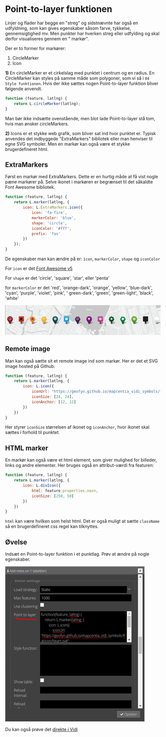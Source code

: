 # Point-to-layer funktionen

Linjer og flader har begge en "streg" og sidstnævnte har også en udfyldning, som kan gives egenskaber såsom farve,
tykkelse, gennemsigtighed mv. Men punkter har hverken streg eller udfylding og skal derfor visualiseres gennem en "
markør".

Der er to former for markører:

1. CircleMarker
2. Icon

**1)** En circleMarker er et cirkelslag med punktet i centrum og en radius. En CircleMarker kan styles på samme måde som
   polygoner, som vi så i `04 Style funktionen`. Hvis der ikke sættes nogen Point-to-layer funktion bliver følgende
   anvendt.

```javascript
function (feature, latlng) {
    return L.circleMarker(latlng);
}
```

Man bør ikke indsætte ovenstående, men blot lade Point-to-layer stå tom, hvis man ønsker circleMarkers.

**2)** Icons er et stykke web grafik, som bliver sat ind hvor punktet er. Typisk anvendes det indbyggede "ExtraMarkers"
   bibliotek eller man henviser til egne SVG symboler. Men en markør kan også være et stykke brugerdefineret html.

## ExtraMarkers

Først en markør med ExtraMarkers. Dette er en hurtig måde at få vist nogle pæne markører på. Selve ikonet i markøren er
begrænset til det såkaldte Font Awesome bibliotek.

```javascript
function (feature, latlng) {
    return L.marker(latlng, {
        icon: L.ExtraMarkers.icon({
            icon: 'fa-fire',
            markerColor: 'blue',
            shape: 'circle',
            iconColor: '#fff',
            prefix: 'fas'
        })
    });
}
```

De egenskaber man kan ændre på er: `ìcon`, `markerColor`, `shape` og `iconColor`

For `icon` er det [Font Awesome v5](https://fontawesome.com/v5/search?o=r&m=free)

For `shape` er det 'circle', 'square', 'star', eller 'penta'

for `markerColor` er det 'red', 'orange-dark', 'orange', 'yellow', 'blue-dark', 'cyan', 'purple', 'violet', 'pink', '
green-dark', 'green', 'green-light', 'black', 'white'

![ExtraMarkers](../assets/awesome-markers.png)

## Remote image

Man kan også sætte sit et remote image ind som markør. Her er det et SVG image hosted på Github:

```javascript
function (feature, latlng) {
    return L.marker(latlng, {
        icon: L.icon({
            iconUrl: "https://geofyn.github.io/mapcentia_vidi_symbols/flaticon/heart.svg",
            iconSize: [24, 24],
            iconAnchor: [12, 12]
        })
    })
}
```

Her styrer `iconSize` størrelsen af ikonet og `iconAnchor`, hvor ikonet skal sættes i forhold til punktet.

## HTML marker

En markør kan også være et html element, som giver mulighed for billeder, links og andre elementer. Her bruges også en
attribut-værdi fra featuren:

```javascript
function (feature, latlng) {
    return L.marker(latlng, {
        icon: L.divIcon({
            html: feature.properties.navn,
            iconSize: [250, 50]
        })
    })
}
```

`html` kan være hvilken som helst html. Det er også muligt at sætte `className` så en brugerdefineret css regel kan
tilknyttes.

## Øvelse

Indsæt en Point-to-layer funktion i et punktlag. Prøv at ændre på nogle egenskaber.

![Point-to-layer](../assets/point-to-layer.png)

Du kan også prøve det [direkte i Vidi](https://vidi.swarm.gc2.io/app/demo/workshop/)

